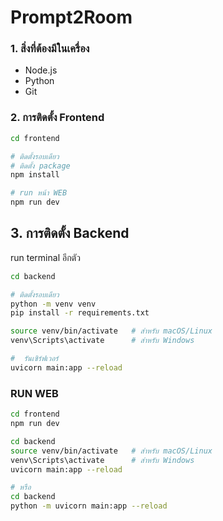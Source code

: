 # Prompt2Room

###  1. สิ่งที่ต้องมีในเครื่อง
- Node.js
- Python
- Git

### 2. การติดตั้ง Frontend
```bash
cd frontend

# ติดตั้งรอบเดียว
# ติดตั้ง package 
npm install

# run หน้า WEB
npm run dev
```

## 3. การติดตั้ง Backend
run terminal อีกตัว
```bash
cd backend

# ติดตั้งรอบเดียว
python -m venv venv
pip install -r requirements.txt

source venv/bin/activate   # สำหรับ macOS/Linux
venv\Scripts\activate      # สำหรับ Windows

#  รันเซิร์ฟเวอร์
uvicorn main:app --reload
```

### RUN WEB
```bash 
cd frontend
npm run dev

cd backend
source venv/bin/activate   # สำหรับ macOS/Linux
venv\Scripts\activate      # สำหรับ Windows
uvicorn main:app --reload

# หรือ
cd backend
python -m uvicorn main:app --reload
```

